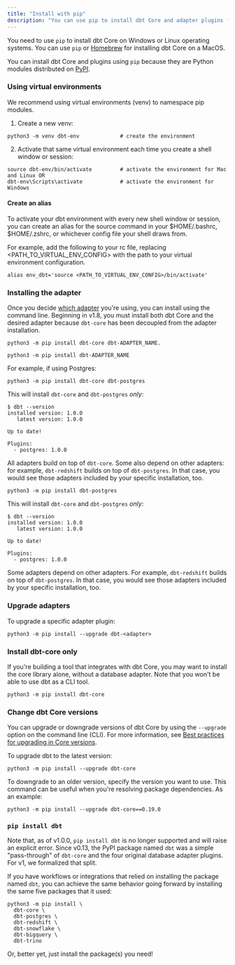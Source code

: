 ```yaml
---
title: "Install with pip"
description: "You can use pip to install dbt Core and adapter plugins from the command line."
---
```


You need to use `pip` to install dbt Core on Windows or Linux operating systems. You can use `pip` or [Homebrew](/docs/core/homebrew-install) for installing dbt Core on a MacOS.

You can install dbt Core and plugins using `pip` because they are Python modules distributed on [PyPI](https://pypi.org/project/dbt-core/).

<FAQ path="Core/install-pip-os-prereqs" />
<FAQ path="Core/install-python-compatibility" />

### Using virtual environments

We recommend using virtual environments (venv) to namespace pip modules.

1. Create a new venv:

```shell
python3 -m venv dbt-env				# create the environment
```

2. Activate that same virtual environment each time you create a shell window or session:

```shell
source dbt-env/bin/activate			# activate the environment for Mac and Linux OR
dbt-env\Scripts\activate			# activate the environment for Windows
```

#### Create an alias

To activate your dbt environment with every new shell window or session, you can create an alias for the source command in your $HOME/.bashrc, $HOME/.zshrc, or whichever config file your shell draws from. 

For example, add the following to your rc file, replacing <PATH_TO_VIRTUAL_ENV_CONFIG> with the path to your virtual environment configuration.

```shell
alias env_dbt='source <PATH_TO_VIRTUAL_ENV_CONFIG>/bin/activate'
```

### Installing the adapter

Once you decide [which adapter](/docs/supported-data-platforms) you're using, you can install using the command line. Beginning in v1.8, you must install both dbt Core and the desired adapter because `dbt-core` has been decoupled from the adapter installation.

<VersionBlock firstVersion="1.8">

```shell
python3 -m pip install dbt-core dbt-ADAPTER_NAME. 
```

</VersionBlock>

<VersionBlock lastVersion="1.7">

```shell
python3 -m pip install dbt-ADAPTER_NAME
```

</VersionBlock>

For example, if using Postgres:

<VersionBlock lastVersion="1.8">

```shell
python3 -m pip install dbt-core dbt-postgres
```

This will install `dbt-core` and `dbt-postgres` _only_:

```shell
$ dbt --version
installed version: 1.0.0
   latest version: 1.0.0

Up to date!

Plugins:
  - postgres: 1.0.0
```

All adapters build on top of `dbt-core`. Some also depend on other adapters: for example, `dbt-redshift` builds on top of `dbt-postgres`. In that case, you would see those adapters included by your specific installation, too.
</VersionBlock>

<VersionBlock lastVersion="1.7">

```shell
python3 -m pip install dbt-postgres
```

This will install `dbt-core` and `dbt-postgres` _only_:

```shell
$ dbt --version
installed version: 1.0.0
   latest version: 1.0.0

Up to date!

Plugins:
  - postgres: 1.0.0
```

Some adapters depend on other adapters. For example, `dbt-redshift` builds on top of `dbt-postgres`. In that case, you would see those adapters included by your specific installation, too.
</VersionBlock>

### Upgrade adapters

To upgrade a specific adapter plugin:

```shell
python3 -m pip install --upgrade dbt-<adapter>
```

### Install dbt-core only

If you're building a tool that integrates with dbt Core, you may want to install the core library alone, without a database adapter. Note that you won't be able to use dbt as a CLI tool.

```shell
python3 -m pip install dbt-core
```

### Change dbt Core versions

You can upgrade or downgrade versions of dbt Core by using the `--upgrade` option on the command line (CLI). For more information, see [Best practices for upgrading in Core versions](/docs/dbt-versions/core#best-practices-for-upgrading).

To upgrade dbt to the latest version:

```
python3 -m pip install --upgrade dbt-core
```

To downgrade to an older version, specify the version you want to use. This command can be useful when you're resolving package dependencies. As an example:

```
python3 -m pip install --upgrade dbt-core==0.19.0
```

### `pip install dbt`

Note that, as of v1.0.0, `pip install dbt` is no longer supported and will raise an explicit error. Since v0.13, the PyPI package named `dbt` was a simple "pass-through" of `dbt-core` and the four original database adapter plugins. For v1, we formalized that split.

If you have workflows or integrations that relied on installing the package named `dbt`, you can achieve the same behavior going forward by installing the same five packages that it used:

```shell
python3 -m pip install \
  dbt-core \
  dbt-postgres \
  dbt-redshift \
  dbt-snowflake \
  dbt-bigquery \
  dbt-trino
```

Or, better yet, just install the package(s) you need!
